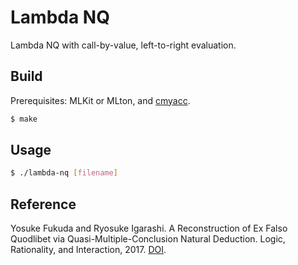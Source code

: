 # Lambda NQ

Lambda NQ with call-by-value, left-to-right evaluation.

## Build

Prerequisites: MLKit or MLton, and [cmyacc](http://www.cs.cmu.edu/~crary/cmtool/).

```bash
$ make
```

## Usage

```bash
$ ./lambda-nq [filename]
```

## Reference

Yosuke Fukuda and Ryosuke Igarashi.
A Reconstruction of Ex Falso Quodlibet via Quasi-Multiple-Conclusion Natural Deduction.
Logic, Rationality, and Interaction, 2017.
[DOI](https://doi.org/10.1007/978-3-662-55665-8_38).
